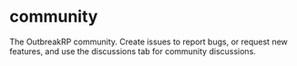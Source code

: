 # community
The OutbreakRP community. Create issues to report bugs, or request new features, and use the discussions tab for community discussions.
